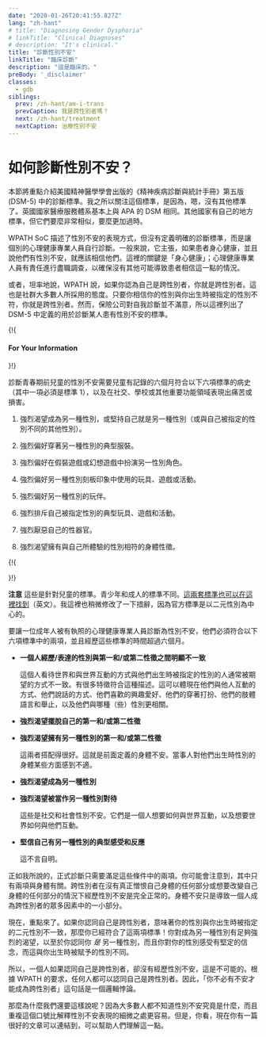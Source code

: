 ```yaml
---
date: "2020-01-26T20:41:55.827Z"
lang: "zh-hant"
# title: "Diagnosing Gender Dysphoria"
# linkTitle: "Clinical Diagnoses"
# description: "It's clinical."
title: "診斷性別不安"
linkTitle: "臨床診斷"
description: "這是臨床的。"
preBody: '_disclaimer'
classes:
  - gdb
siblings:
  prev: /zh-hant/am-i-trans
  prevCaption: 我是跨性別者嗎？
  next: /zh-hant/treatment
  nextCaption: 治療性別不安
---
```


<!-- # How is Gender Dysphoria Diagnosed? -->

# 如何診斷性別不安？

<!-- This section is going to focus on the diagnostic criteria under the American Psychiatric Association's Diagnostic and Statistical Manual of Mental Disorders, version five (DSM-5). The reason I'm focusing on this standard is because, well, nobody else has one. The UK's National Health Service basically mirrors the APA's DSM. Other countries have their own local standards, but they're all either very similar or a lot more outdated. -->

本節將重點介紹美國精神醫學學會出版的《精神疾病診斷與統計手冊》第五版 (DSM-5) 中的診斷標準。我之所以關注這個標準，是因為，嗯，沒有其他標準了。英國國家醫療服務體系基本上與 APA 的 DSM 相同。其他國家有自己的地方標準，但它們要麼非常相似，要麼更加過時。

<!-- The WPATH SoC describes ways that gender dysphoria manifests, but does not define clear diagnostic criteria, instead leaving it up to individual mental health professionals to make their own diagnoses. In general, it advocates that, if the patient is of sound mind and body and says that they have gender dysphoria, they should be believed. The key piece here is "sound mind and body"; it is left to the mental health professional to do the due diligence to ensure that there are no other conditions which may be causing the patient to believe this. -->

WPATH SoC 描述了性別不安的表現方式，但沒有定義明確的診斷標準，而是讓個別的心理健康專業人員自行診斷。一般來說，它主張，如果患者身心健康，並且說他們有性別不安，就應該相信他們。這裡的關鍵是「身心健康」；心理健康專業人員有責任進行盡職調查，以確保沒有其他可能導致患者相信這一點的情況。

<!-- Or, to put it bluntly, WPATH says that if you think you're trans, you're trans. This has been the attitude that the majority of the community has adopted as well. As long as you believe your gender does not match what you were assigned at birth, you are transgender. However, insurance companies aren't so happy with self-diagnoses, so here are the criteria which are defined in the DSM-5 for diagnosing someone with gender dysphoria. -->

或者，坦率地說，WPATH 說，如果你認為自己是跨性別者，你就是跨性別者。這也是社群大多數人所採用的態度。只要你相信你的性別與你出生時被指定的性別不符，你就是跨性別者。然而，保險公司對自我診斷並不滿意，所以這裡列出了 DSM-5 中定義的用於診斷某人患有性別不安的標準。

{!{ <div class="gutter d-md-block d-sm-none"><div class="card"><div class="card-body"><h4 class="card-title">For Your Information</h4> }!}

<!-- Diagnosis of gender dysphoria in prepubescent children requires the child must have a documented six month history of meeting six of these criteria (one of which must be Criterion 1), as well as demonstrated distress or impairment in social, school, or other important areas of functioning. -->

診斷青春期前兒童的性別不安需要兒童有記錄的六個月符合以下六項標準的病史（其中一項必須是標準 1），以及在社交、學校或其他重要功能領域表現出痛苦或損害。

<!-- 1. A strong desire to be of the other gender or an insistence that one is the other gender (or some alternative gender different from one's assigned gender). -->
1. 強烈渴望成為另一種性別，或堅持自己就是另一種性別（或與自己被指定的性別不同的其他性別）。
<!-- 2. A strong preference for wearing clothes typical of the other gender. -->
2. 強烈偏好穿著另一種性別的典型服裝。
<!-- 3. A strong preference for cross-gender roles in make-believe play or fantasy play. -->
3. 強烈偏好在假裝遊戲或幻想遊戲中扮演另一性別角色。
<!-- 4. A strong preference for the toys, games, or activities stereotypically used or engaged in by the other gender. -->
4. 強烈偏好另一種性別刻板印象中使用的玩具、遊戲或活動。
<!-- 5. A strong preference for playmates of the other gender. -->
5. 強烈偏好另一種性別的玩伴。
<!-- 6. A strong rejection of toys, games, and activities typical of one’s assigned gender. -->
6. 強烈排斥自己被指定性別的典型玩具、遊戲和活動。
<!-- 7. A strong dislike of one’s sexual anatomy. -->
7. 強烈厭惡自己的性器官。
<!-- 8. A strong desire for the physical sex characteristics that match one’s experienced gender. -->
8. 強烈渴望擁有與自己所體驗的性別相符的身體性徵。

{!{ </div></div></div> }!}

<!-- **Note** These are the criteria for children. Adolescents and adults have a different set of criteria. Both sets [can also be found here](https://www.psychiatry.org/patients-families/gender-dysphoria/what-is-gender-dysphoria). I have also changed the wording slightly, here, as the official criteria are binary-centric. -->

**注意** 這些是針對兒童的標準。青少年和成人的標準不同。[這兩套標準也可以在這裡找到](https://www.psychiatry.org/patients-families/gender-dysphoria/what-is-gender-dysphoria)（英文）。我這裡也稍微修改了一下措辭，因為官方標準是以二元性別為中心的。

<!-- For an adult to be diagnosed with gender dysphoria by a licensed mental health professional, they must meet two of these six criteria and have experienced those criteria for longer than six months. -->

要讓一位成年人被有執照的心理健康專業人員診斷為性別不安，他們必須符合以下六項標準中的兩項，並且經歷這些標準的時間超過六個月。

<!-- - **A marked incongruence between one’s experienced/expressed gender and primary and/or secondary sex characteristics** -->
* **一個人經歷/表達的性別與第一和/或第二性徵之間明顯不一致**

  <!-- The way the person sees the world and interacts with the world does not align with the way it is typically expected for someone of the gender they were assigned at birth. There are a very broad number of traits which fit into this description. It can be in the way they interact with others, how they talk, what hobbies they prefer, how they dress, their body language and mannerisms, what gender(s) they relate to more. -->
  這個人看待世界和與世界互動的方式與他們出生時被指定的性別的人通常被期望的方式不一致。有很多特徵符合這種描述。這可以體現在他們與他人互動的方式、他們說話的方式、他們喜歡的興趣愛好、他們的穿著打扮、他們的肢體語言和舉止，以及他們與哪種（些）性別更相關。

<!-- - **A strong desire to be rid of one’s primary and/or secondary sex characteristics** -->
* **強烈渴望擺脫自己的第一和/或第二性徵**

<!-- - **A strong desire for the primary and/or secondary sex characteristics of another gender** -->
* **強烈渴望擁有另一種性別的第一和/或第二性徵**
  
  <!-- These two are pretty well paired. This is physical dysphoria as previously defined. The person finds discomfort with aspects of their body which are a result of their sex at birth. -->
  這兩者搭配得很好。這就是前面定義的身體不安。當事人對他們出生時性別的身體某些方面感到不適。

<!-- - **A strong desire to be of another gender** -->
* **強烈渴望成為另一種性別**
<!-- - **A strong desire to be treated as another gender** -->
* **強烈渴望被當作另一種性別對待**

  <!-- These are the social and societal dysphoria. They are how a person wants to interact with the world, and wants the world to interact with them. -->
  這些是社交和社會性別不安。它們是一個人想要如何與世界互動，以及想要世界如何與他們互動。


<!-- - **A strong conviction that one has the typical feelings and reactions of another gender** -->
* **堅信自己有另一種性別的典型感受和反應**

  <!-- This is pretty self explanatory. -->
  這不言自明。

<!-- As I said, only two of these conditions need to be met for a formal diagnosis. You may notice that only two of these comprise the physical body. It is perfectly valid for a trans person to be experiencing gender dysphoria without actually hating any part of their body or wanting to change any part of their body. Physical dysphoria is only one fraction of the many things that lead to being trans. -->
正如我所說的，正式診斷只需要滿足這些條件中的兩項。你可能會注意到，其中只有兩項與身體有關。跨性別者在沒有真正憎恨自己身體的任何部分或想要改變自己身體的任何部分的情況下經歷性別不安是完全正常的。身體不安只是導致一個人成為跨性別者的眾多因素中的一小部分。

<!-- Now, here is the kicker. If you identify as transgender, meaning that your gender does not align with the binary sex you were assigned at birth, you already meet two of these criteria! You have a strong enough desire to be of another gender that you are identifying that you *are* another gender, and you have a strong conviction of what your gender feels like, and it isn't what you were given at birth. -->
現在，重點來了。如果你認同自己是跨性別者，意味著你的性別與你出生時被指定的二元性別不一致，那麼你已經符合了這兩項標準！你對成為另一種性別有足夠強烈的渴望，以至於你認同你 *是* 另一種性別，而且你對你的性別感受有堅定的信念，而這與你出生時被賦予的性別不同。

<!-- So, it is literally impossible for a person to identify as trans and not experience gender dysphoria. By the WPATH requirements anyone can identify as trans. Ergo, the statement "you do not have to have dysphoria to be transgender" is a logical paradox. -->
所以，一個人如果認同自己是跨性別者，卻沒有經歷性別不安，這是不可能的。根據 WPATH 的要求，任何人都可以認同自己是跨性別者。因此，「你不必有不安才能成為跨性別者」這句話是一個邏輯悖論。

<!-- Then why do we still say it? Because most people don't know what gender dysphoria actually is, and it is easier to repeat the mantra than to explain the nuances and subtleties of how gender dysphoria manifests. But hey, look, now you've got a nice article to link to that can help people understand that. -->
那麼為什麼我們還要這樣說呢？因為大多數人都不知道性別不安究竟是什麼，而且重複這個口號比解釋性別不安表現的細微之處更容易。但是，你看，現在你有一篇很好的文章可以連結到，可以幫助人們理解這一點。
